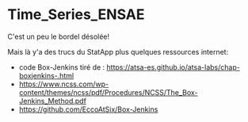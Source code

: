# Time_Series_ENSAE

C'est un peu le bordel désolée! 

Mais là y'a des trucs du StatApp plus quelques ressources internet:
- code Box-Jenkins tiré de : https://atsa-es.github.io/atsa-labs/chap-boxjenkins-.html
- https://www.ncss.com/wp-content/themes/ncss/pdf/Procedures/NCSS/The_Box-Jenkins_Method.pdf
- https://github.com/EccoAtSix/Box-Jenkins
